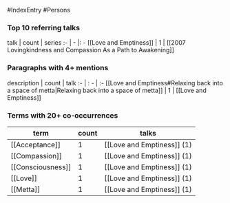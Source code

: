 #IndexEntry #Persons

### Top 10 referring talks
talk | count | series
:- | - |: -
[[Love and Emptiness]] | 1 | [[2007 Lovingkindness and Compassion As a Path to Awakening]]

### Paragraphs with 4+ mentions
description | count | talk
:- | : - | :-
[[Love and Emptiness#Relaxing back into a space of metta\|Relaxing back into a space of metta]] | 1 | [[Love and Emptiness]]

### Terms with 20+ co-occurrences
term | count | talks
-|-|-
[[Acceptance]] | 1 | <span class="counts">[[Love and Emptiness]] (1)</span> 
[[Compassion]] | 1 | <span class="counts">[[Love and Emptiness]] (1)</span> 
[[Consciousness]] | 1 | <span class="counts">[[Love and Emptiness]] (1)</span> 
[[Love]] | 1 | <span class="counts">[[Love and Emptiness]] (1)</span> 
[[Metta]] | 1 | <span class="counts">[[Love and Emptiness]] (1)</span> 

